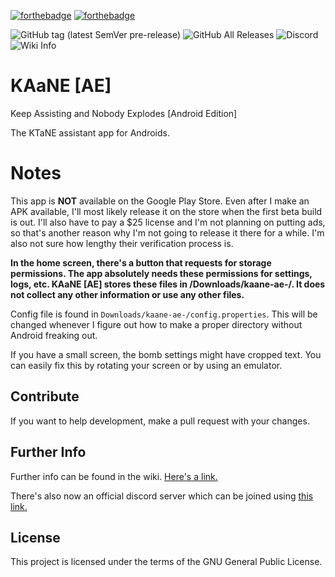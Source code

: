 [![forthebadge](https://forthebadge.com/images/badges/built-with-love.svg)](https://forthebadge.com)
[![forthebadge](https://forthebadge.com/images/badges/made-with-java.svg)](https://forthebadge.com)

![GitHub tag (latest SemVer pre-release)](https://img.shields.io/github/tag-pre/ggtylerr/KAaNE-AE-)
![GitHub All Releases](https://img.shields.io/github/downloads/ggtylerr/KAaNE-AE-/total)
![Discord](https://img.shields.io/discord/580991094993453056.svg?style=flat-square)
![Wiki Info](https://img.shields.io/badge/Wiki-kaane.miraheze.org-informational.svg)

# KAaNE [AE]
Keep Assisting and Nobody Explodes [Android Edition]

The KTaNE assistant app for Androids.

# Notes

This app is **NOT** available on the Google Play Store. Even after I make an APK available, I'll most likely release it on the store when the first beta build is out. I'll also have to pay a $25 license and I'm not planning on putting ads, so that's another reason why I'm not going to release it there for a while. I'm also not sure how lengthy their verification process is.

**In the home screen, there's a button that requests for storage permissions. The app absolutely needs these permissions for settings, logs, etc. KAaNE [AE] stores these files in /Downloads/kaane-ae-/. It does not collect any other information or use any other files.**

Config file is found in `Downloads/kaane-ae-/config.properties`. This will be changed whenever I figure out how to make a proper directory without Android freaking out.

If you have a small screen, the bomb settings might have cropped text. You can easily fix this by rotating your screen or by using an emulator.

## Contribute

If you want to help development, make a pull request with your changes.

## Further Info

Further info can be found in the wiki. [Here's a link.](https://kaane.miraheze.org/wiki/Main_Page)

There's also now an official discord server which can be joined using [this link.](https://discord.gg/SdaFUAm)

## License

This project is licensed under the terms of the GNU General Public License.
